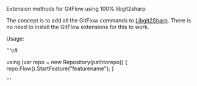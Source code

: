 Extension methods for GitFlow using 100% libgit2sharp 


The concept is to add all the GitFlow commands to [Libgit2Sharp](https://github.com/libgit2/libgit2sharp).
There is no need to install the GitFlow extensions for this to work. 


Usage:

'''c#

using (var repo = new Repository(pathtorepo))
{
     repo.Flow().StartFeature("featurename");
}

'''